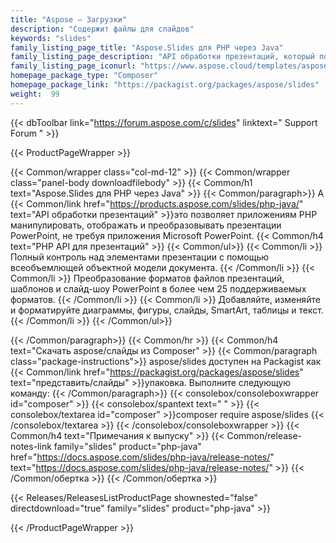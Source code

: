 ```yaml
---
title: "Aspose — Загрузки"
description: "Содержит файлы для слайдов"
keywords: "slides"
family_listing_page_title: "Aspose.Slides для PHP через Java"
family_listing_page_description: "API обработки презентаций, который позволяет приложениям PHP манипулировать, отображать и преобразовывать презентации PowerPoint, не требуя приложения Microsoft PowerPoint."
family_listing_page_iconurl: "https://www.aspose.cloud/templates/aspose/img/products/slides/aspose_slides-for-php.svg"
homepage_package_type: "Composer"
homepage_package_link: "https://packagist.org/packages/aspose/slides"
weight:  99
---
```


{{< dbToolbar link="https://forum.aspose.com/c/slides" linktext=" Support Forum " >}}


{{< ProductPageWrapper >}}

<!-- ProductPageContent-->
{{< Common/wrapper class="col-md-12" >}}
{{< Common/wrapper class="panel-body downloadfilebody" >}}
{{< Common/h1 text="Aspose.Slides для PHP через Java" >}}
{{< Common/paragraph>}}
А
{{< Common/link href="https://products.aspose.com/slides/php-java/" text="API обработки презентаций"  >}}это позволяет приложениям PHP манипулировать, отображать и преобразовывать презентации PowerPoint, не требуя приложения Microsoft PowerPoint.
{{< Common/h4 text="PHP API для презентаций"  >}} 
{{< Common/ul>}}
   {{< Common/li >}} Полный контроль над элементами презентации с помощью всеобъемлющей объектной модели документа. {{< /Common/li >}}
   {{< Common/li >}} Преобразование форматов файлов презентаций, шаблонов и слайд-шоу PowerPoint в более чем 25 поддерживаемых форматов. {{< /Common/li >}}
   {{< Common/li >}} Добавляйте, изменяйте и форматируйте диаграммы, фигуры, слайды, SmartArt, таблицы и текст. {{< /Common/li >}}
{{< /Common/ul>}}

{{< /Common/paragraph>}}
{{< Common/hr >}}
{{< Common/h4 text="Скачать aspose/слайды из Composer"  >}}
{{< Common/paragraph class="package-instructions">}}
aspose/slides доступен на Packagist как
{{< Common/link href="https://packagist.org/packages/aspose/slides" text="представить/слайды"  >}}упаковка. Выполните следующую команду:
{{< /Common/paragraph>}}
{{< consolebox/consoleboxwrapper id="composer" >}}
       {{< consolebox/spantext text=" " >}}
       {{< consolebox/textarea id="composer" >}}composer require aspose/slides {{< /consolebox/textarea >}}
{{< /consolebox/consoleboxwrapper >}}
{{< Common/h4 text="Примечания к выпуску"  >}}
{{< Common/release-notes-link family="slides" product="php-java" href="https://docs.aspose.com/slides/php-java/release-notes/" text="https://docs.aspose.com/slides/php-java/release-notes/"  >}}
{{< /Common/обертка >}}
{{< /Common/обертка >}}

<!-- /ProductPageContent-->



<!-- ReleasesListProductPage-->
   {{< Releases/ReleasesListProductPage shownested="false"  directdownload="true" family="slides" product="php-java" >}}
<!-- /ReleasesListProductPage-->

{{< /ProductPageWrapper >}}


